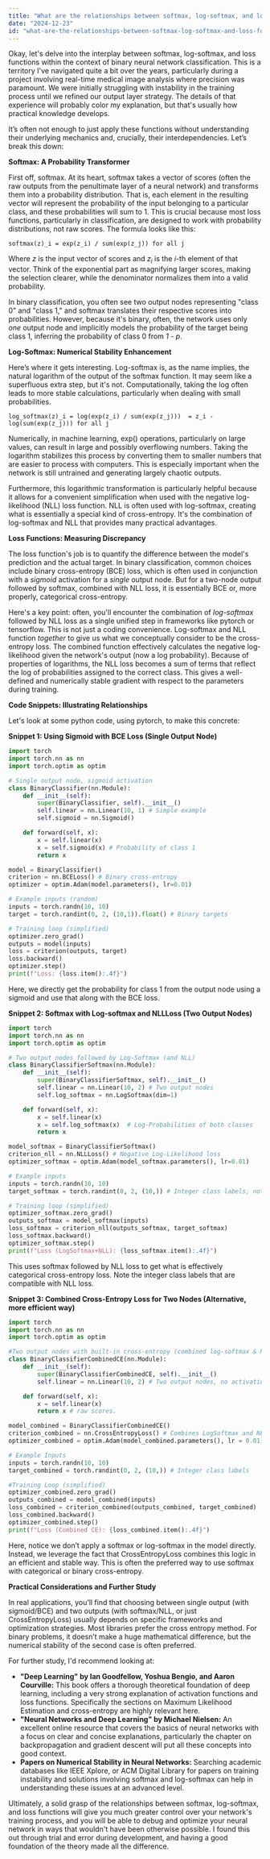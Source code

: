 ```yaml
---
title: "What are the relationships between softmax, log-softmax, and loss functions in binary neural network classification?"
date: "2024-12-23"
id: "what-are-the-relationships-between-softmax-log-softmax-and-loss-functions-in-binary-neural-network-classification"
---
```


Okay, let's delve into the interplay between softmax, log-softmax, and loss functions within the context of binary neural network classification. This is a territory I've navigated quite a bit over the years, particularly during a project involving real-time medical image analysis where precision was paramount. We were initially struggling with instability in the training process until we refined our output layer strategy. The details of that experience will probably color my explanation, but that's usually how practical knowledge develops.

It’s often not enough to just apply these functions without understanding their underlying mechanics and, crucially, their interdependencies. Let’s break this down:

**Softmax: A Probability Transformer**

First off, softmax. At its heart, softmax takes a vector of scores (often the raw outputs from the penultimate layer of a neural network) and transforms them into a probability distribution. That is, each element in the resulting vector will represent the probability of the input belonging to a particular class, and these probabilities will sum to 1. This is crucial because most loss functions, particularly in classification, are designed to work with probability distributions, not raw scores. The formula looks like this:

```
softmax(z)_i = exp(z_i) / sum(exp(z_j)) for all j
```

Where *z* is the input vector of scores and *z<sub>i</sub>* is the *i*-th element of that vector. Think of the exponential part as magnifying larger scores, making the selection clearer, while the denominator normalizes them into a valid probability.

In binary classification, you often see two output nodes representing "class 0" and "class 1," and softmax translates their respective scores into probabilities. However, because it's binary, often, the network uses only *one* output node and implicitly models the probability of the target being class 1, inferring the probability of class 0 from *1 - p*.

**Log-Softmax: Numerical Stability Enhancement**

Here’s where it gets interesting. Log-softmax is, as the name implies, the natural logarithm of the output of the softmax function. It may seem like a superfluous extra step, but it's not. Computationally, taking the log often leads to more stable calculations, particularly when dealing with small probabilities.

```
log_softmax(z)_i = log(exp(z_i) / sum(exp(z_j)))  = z_i - log(sum(exp(z_j))) for all j
```

Numerically, in machine learning, exp() operations, particularly on large values, can result in large and possibly overflowing numbers. Taking the logarithm stabilizes this process by converting them to smaller numbers that are easier to process with computers. This is especially important when the network is still untrained and generating largely chaotic outputs.

Furthermore, this logarithmic transformation is particularly helpful because it allows for a convenient simplification when used with the negative log-likelihood (NLL) loss function. NLL is often used with log-softmax, creating what is essentially a special kind of cross-entropy. It's the combination of log-softmax and NLL that provides many practical advantages.

**Loss Functions: Measuring Discrepancy**

The loss function's job is to quantify the difference between the model's prediction and the actual target. In binary classification, common choices include binary cross-entropy (BCE) loss, which is often used in conjunction with a *sigmoid* activation for a *single* output node. But for a two-node output followed by softmax, combined with NLL loss, it is essentially BCE or, more properly, categorical cross-entropy.

Here's a key point: often, you'll encounter the combination of *log-softmax* followed by NLL loss as a single unified step in frameworks like pytorch or tensorflow. This is not just a coding convenience. Log-softmax and NLL function *together* to give us what we conceptually consider to be the cross-entropy loss. The combined function effectively calculates the negative log-likelihood given the network's output (now a log probability). Because of properties of logarithms, the NLL loss becomes a sum of terms that reflect the log of probabilities assigned to the correct class. This gives a well-defined and numerically stable gradient with respect to the parameters during training.

**Code Snippets: Illustrating Relationships**

Let's look at some python code, using pytorch, to make this concrete:

**Snippet 1: Using Sigmoid with BCE Loss (Single Output Node)**

```python
import torch
import torch.nn as nn
import torch.optim as optim

# Single output node, sigmoid activation
class BinaryClassifier(nn.Module):
    def __init__(self):
        super(BinaryClassifier, self).__init__()
        self.linear = nn.Linear(10, 1) # Simple example
        self.sigmoid = nn.Sigmoid()

    def forward(self, x):
        x = self.linear(x)
        x = self.sigmoid(x) # Probability of class 1
        return x

model = BinaryClassifier()
criterion = nn.BCELoss() # Binary cross-entropy
optimizer = optim.Adam(model.parameters(), lr=0.01)

# Example inputs (random)
inputs = torch.randn(10, 10)
target = torch.randint(0, 2, (10,1)).float() # Binary targets

# Training loop (simplified)
optimizer.zero_grad()
outputs = model(inputs)
loss = criterion(outputs, target)
loss.backward()
optimizer.step()
print(f"Loss: {loss.item():.4f}")
```
Here, we directly get the probability for class 1 from the output node using a sigmoid and use that along with the BCE loss.

**Snippet 2: Softmax with Log-softmax and NLLLoss (Two Output Nodes)**

```python
import torch
import torch.nn as nn
import torch.optim as optim

# Two output nodes followed by Log-Softmax (and NLL)
class BinaryClassifierSoftmax(nn.Module):
    def __init__(self):
        super(BinaryClassifierSoftmax, self).__init__()
        self.linear = nn.Linear(10, 2) # Two output nodes
        self.log_softmax = nn.LogSoftmax(dim=1)

    def forward(self, x):
        x = self.linear(x)
        x = self.log_softmax(x)  # Log-Probabilities of both classes
        return x

model_softmax = BinaryClassifierSoftmax()
criterion_nll = nn.NLLLoss() # Negative Log-Likelihood loss
optimizer_softmax = optim.Adam(model_softmax.parameters(), lr=0.01)

# Example inputs
inputs = torch.randn(10, 10)
target_softmax = torch.randint(0, 2, (10,)) # Integer class labels, not one-hot

# Training loop (simplified)
optimizer_softmax.zero_grad()
outputs_softmax = model_softmax(inputs)
loss_softmax = criterion_nll(outputs_softmax, target_softmax)
loss_softmax.backward()
optimizer_softmax.step()
print(f"Loss (LogSoftmax+NLL): {loss_softmax.item():.4f}")
```
This uses softmax followed by NLL loss to get what is effectively categorical cross-entropy loss. Note the integer class labels that are compatible with NLL loss.

**Snippet 3: Combined Cross-Entropy Loss for Two Nodes (Alternative, more efficient way)**

```python
import torch
import torch.nn as nn
import torch.optim as optim

#Two output nodes with built-in cross-entropy (combined log-softmax & NLL)
class BinaryClassifierCombinedCE(nn.Module):
    def __init__(self):
        super(BinaryClassifierCombinedCE, self).__init__()
        self.linear = nn.Linear(10, 2) # Two output nodes, no activation here

    def forward(self, x):
        x = self.linear(x)
        return x # raw scores.

model_combined = BinaryClassifierCombinedCE()
criterion_combined = nn.CrossEntropyLoss() # Combines LogSoftmax and NLL Loss
optimizer_combined = optim.Adam(model_combined.parameters(), lr = 0.01)

# Example Inputs
inputs = torch.randn(10, 10)
target_combined = torch.randint(0, 2, (10,)) # Integer class labels

#Training Loop (simplified)
optimizer_combined.zero_grad()
outputs_combined = model_combined(inputs)
loss_combined = criterion_combined(outputs_combined, target_combined)
loss_combined.backward()
optimizer_combined.step()
print(f"Loss (Combined CE): {loss_combined.item():.4f}")
```

Here, notice we don’t apply a softmax or log-softmax in the model directly. Instead, we leverage the fact that CrossEntropyLoss combines this logic in an efficient and stable way. This is often the preferred way to use softmax with categorical or binary cross-entropy.

**Practical Considerations and Further Study**

In real applications, you’ll find that choosing between single output (with sigmoid/BCE) and two outputs (with softmax/NLL, or just CrossEntropyLoss) usually depends on specific frameworks and optimization strategies. Most libraries prefer the cross entropy method. For binary problems, it doesn’t make a huge mathematical difference, but the numerical stability of the second case is often preferred.

For further study, I'd recommend looking at:

*   **"Deep Learning" by Ian Goodfellow, Yoshua Bengio, and Aaron Courville:** This book offers a thorough theoretical foundation of deep learning, including a very strong explanation of activation functions and loss functions. Specifically the sections on Maximum Likelihood Estimation and cross-entropy are highly relevant here.
*   **"Neural Networks and Deep Learning" by Michael Nielsen:** An excellent online resource that covers the basics of neural networks with a focus on clear and concise explanations, particularly the chapter on backpropagation and gradient descent will put all these concepts into good context.
*   **Papers on Numerical Stability in Neural Networks:** Searching academic databases like IEEE Xplore, or ACM Digital Library for papers on training instability and solutions involving softmax and log-softmax can help in understanding these issues at an advanced level.

Ultimately, a solid grasp of the relationships between softmax, log-softmax, and loss functions will give you much greater control over your network's training process, and you will be able to debug and optimize your neural network in ways that wouldn't have been otherwise possible. I found this out through trial and error during development, and having a good foundation of the theory made all the difference.
